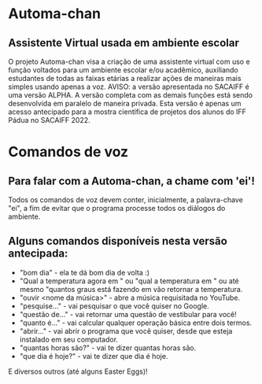 # Automa-chan
## Assistente Virtual usada em ambiente escolar

O projeto Automa-chan visa a criação de uma assistente virtual com uso e função voltados para um ambiente escolar e/ou acadêmico, auxiliando estudantes de todas as faixas
etárias a realizar ações de maneiras mais simples usando apenas a voz.
AVISO: a versão apresentada no SACAIFF é uma versão ALPHA. A versão completa com as demais funções está sendo desenvolvida em paralelo de maneira privada. Esta versão
é apenas um acesso antecipado para a mostra científica de projetos dos alunos do IFF Pádua no SACAIFF 2022.

# Comandos de voz
## Para falar com a Automa-chan, a chame com 'ei'!
Todos os comandos de voz devem conter, inicialmente, a palavra-chave "ei", a fim de evitar que o programa processe todos os diálogos do ambiente.

## Alguns comandos disponíveis nesta versão antecipada:

* "bom dia" - ela te dá bom dia de volta :)
* "Qual a temperatura agora em <nome da cidade> " ou "qual a temperatura em <nome da cidade>" ou até mesmo "quantos graus está fazendo em <nome da cidade> vão retornar
a temperatura.
* "ouvir <nome da música>" - abre a música requisitada no YouTube.
* "pesquise..." - vai pesquisar o que você quiser no Google.
* "questão de..." - vai retornar uma questão de vestibular para você!
* "quanto é..." - vai calcular qualquer operação básica entre dois termos.
* "abrir..." - vai abrir o programa que você quiser, desde que esteja instalado em seu computador.
* "quantas horas são?" - vai te dizer quantas horas são.
* "que dia é hoje?" - vai te dizer que dia é hoje.

E diversos outros (até alguns Easter Eggs)!

